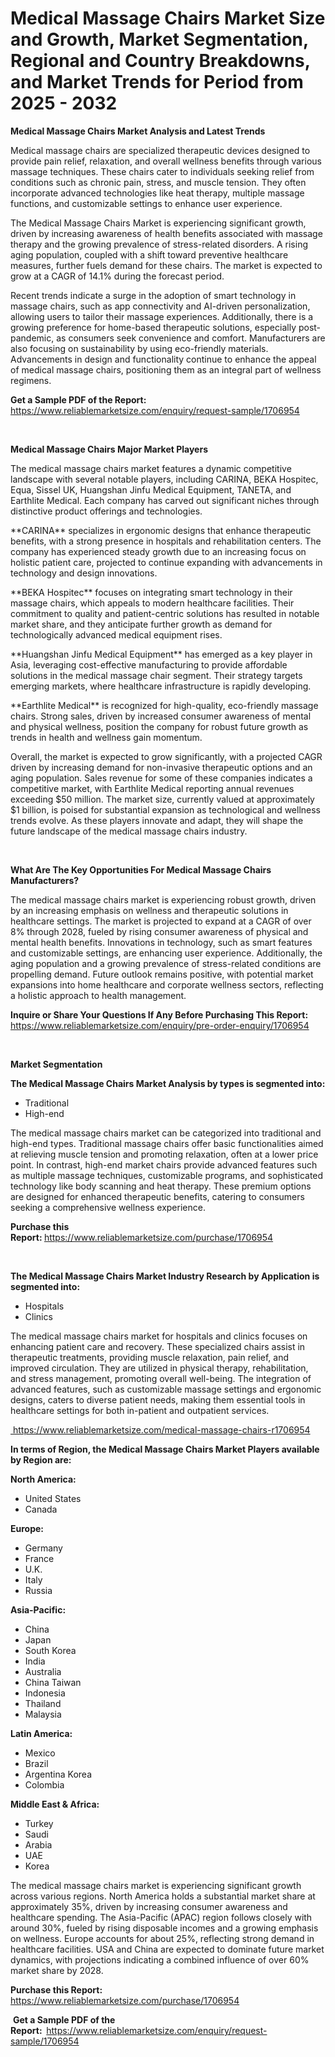 <p><h1>Medical Massage Chairs Market Size and Growth, Market Segmentation, Regional and Country Breakdowns, and Market Trends for Period from 2025 -  2032</h1></p><p><strong>Medical Massage Chairs Market Analysis and Latest Trends</strong></p>
<p><p>Medical massage chairs are specialized therapeutic devices designed to provide pain relief, relaxation, and overall wellness benefits through various massage techniques. These chairs cater to individuals seeking relief from conditions such as chronic pain, stress, and muscle tension. They often incorporate advanced technologies like heat therapy, multiple massage functions, and customizable settings to enhance user experience.</p><p>The Medical Massage Chairs Market is experiencing significant growth, driven by increasing awareness of health benefits associated with massage therapy and the growing prevalence of stress-related disorders. A rising aging population, coupled with a shift toward preventive healthcare measures, further fuels demand for these chairs. The market is expected to grow at a CAGR of 14.1% during the forecast period.</p><p>Recent trends indicate a surge in the adoption of smart technology in massage chairs, such as app connectivity and AI-driven personalization, allowing users to tailor their massage experiences. Additionally, there is a growing preference for home-based therapeutic solutions, especially post-pandemic, as consumers seek convenience and comfort. Manufacturers are also focusing on sustainability by using eco-friendly materials. Advancements in design and functionality continue to enhance the appeal of medical massage chairs, positioning them as an integral part of wellness regimens.</p></p>
<p><strong>Get a Sample PDF of the Report:&nbsp;</strong> <a href="https://www.reliablemarketsize.com/enquiry/request-sample/1706954?utm_campaign=2450&utm_medium=2&utm_source=Github&utm_content=ia&utm_term=13042025&utm_id=medical-massage-chairs">https://www.reliablemarketsize.com/enquiry/request-sample/1706954</a></p>
<p>&nbsp;</p>
<p><strong>Medical Massage Chairs Major Market Players</strong></p>
<p><p>The medical massage chairs market features a dynamic competitive landscape with several notable players, including CARINA, BEKA Hospitec, Equa, Sissel UK, Huangshan Jinfu Medical Equipment, TANETA, and Earthlite Medical. Each company has carved out significant niches through distinctive product offerings and technologies.</p><p>**CARINA** specializes in ergonomic designs that enhance therapeutic benefits, with a strong presence in hospitals and rehabilitation centers. The company has experienced steady growth due to an increasing focus on holistic patient care, projected to continue expanding with advancements in technology and design innovations.</p><p>**BEKA Hospitec** focuses on integrating smart technology in their massage chairs, which appeals to modern healthcare facilities. Their commitment to quality and patient-centric solutions has resulted in notable market share, and they anticipate further growth as demand for technologically advanced medical equipment rises.</p><p>**Huangshan Jinfu Medical Equipment** has emerged as a key player in Asia, leveraging cost-effective manufacturing to provide affordable solutions in the medical massage chair segment. Their strategy targets emerging markets, where healthcare infrastructure is rapidly developing.</p><p>**Earthlite Medical** is recognized for high-quality, eco-friendly massage chairs. Strong sales, driven by increased consumer awareness of mental and physical wellness, position the company for robust future growth as trends in health and wellness gain momentum.</p><p>Overall, the market is expected to grow significantly, with a projected CAGR driven by increasing demand for non-invasive therapeutic options and an aging population. Sales revenue for some of these companies indicates a competitive market, with Earthlite Medical reporting annual revenues exceeding $50 million. The market size, currently valued at approximately $1 billion, is poised for substantial expansion as technological and wellness trends evolve. As these players innovate and adapt, they will shape the future landscape of the medical massage chairs industry.</p></p>
<p>&nbsp;</p>
<p><strong>What Are The Key Opportunities For Medical Massage Chairs Manufacturers?</strong></p>
<p><p>The medical massage chairs market is experiencing robust growth, driven by an increasing emphasis on wellness and therapeutic solutions in healthcare settings. The market is projected to expand at a CAGR of over 8% through 2028, fueled by rising consumer awareness of physical and mental health benefits. Innovations in technology, such as smart features and customizable settings, are enhancing user experience. Additionally, the aging population and a growing prevalence of stress-related conditions are propelling demand. Future outlook remains positive, with potential market expansions into home healthcare and corporate wellness sectors, reflecting a holistic approach to health management.</p></p>
<p><strong>Inquire or Share Your Questions If Any Before Purchasing This Report:</strong> <a href="https://www.reliablemarketsize.com/enquiry/pre-order-enquiry/1706954?utm_campaign=2450&utm_medium=2&utm_source=Github&utm_content=ia&utm_term=13042025&utm_id=medical-massage-chairs">https://www.reliablemarketsize.com/enquiry/pre-order-enquiry/1706954</a></p>
<p>&nbsp;</p>
<p><strong>Market Segmentation</strong></p>
<p><strong>The Medical Massage Chairs Market Analysis by types is segmented into:</strong></p>
<p><ul><li>Traditional</li><li>High-end</li></ul></p>
<p><p>The medical massage chairs market can be categorized into traditional and high-end types. Traditional massage chairs offer basic functionalities aimed at relieving muscle tension and promoting relaxation, often at a lower price point. In contrast, high-end market chairs provide advanced features such as multiple massage techniques, customizable programs, and sophisticated technology like body scanning and heat therapy. These premium options are designed for enhanced therapeutic benefits, catering to consumers seeking a comprehensive wellness experience.</p></p>
<p><strong>Purchase this Report:&nbsp;</strong><a href="https://www.reliablemarketsize.com/purchase/1706954?utm_campaign=2450&utm_medium=2&utm_source=Github&utm_content=ia&utm_term=13042025&utm_id=medical-massage-chairs">https://www.reliablemarketsize.com/purchase/1706954</a></p>
<p>&nbsp;</p>
<p><strong>The Medical Massage Chairs Market Industry Research by Application is segmented into:</strong></p>
<p><ul><li>Hospitals</li><li>Clinics</li></ul></p>
<p><p>The medical massage chairs market for hospitals and clinics focuses on enhancing patient care and recovery. These specialized chairs assist in therapeutic treatments, providing muscle relaxation, pain relief, and improved circulation. They are utilized in physical therapy, rehabilitation, and stress management, promoting overall well-being. The integration of advanced features, such as customizable massage settings and ergonomic designs, caters to diverse patient needs, making them essential tools in healthcare settings for both in-patient and outpatient services.</p></p>
<p><a href="https://www.reliablemarketsize.com/medical-massage-chairs-r1706954?utm_campaign=2450&utm_medium=2&utm_source=Github&utm_content=ia&utm_term=13042025&utm_id=medical-massage-chairs">&nbsp;https://www.reliablemarketsize.com/medical-massage-chairs-r1706954</a></p>
<p><strong>In terms of Region, the Medical Massage Chairs Market Players available by Region are:</strong></p>
<p>
    <p> <strong> North America: </strong>
        <ul>
            <li>United States</li>
            <li>Canada</li>
        </ul>
        </p> 
    <p> <strong> Europe: </strong>
        <ul>
            <li>Germany</li>
            <li>France</li>
            <li>U.K.</li>
            <li>Italy</li>
            <li>Russia</li>
        </ul>
        </p> 
    <p> <strong> Asia-Pacific: </strong>
        <ul>
            <li>China</li>
            <li>Japan</li>
            <li>South Korea</li>
            <li>India</li>
            <li>Australia</li>
            <li>China Taiwan</li>
            <li>Indonesia</li>
            <li>Thailand</li>
            <li>Malaysia</li>
        </ul>
        </p> 
    <p> <strong> Latin America: </strong>
        <ul>
            <li>Mexico</li>
            <li>Brazil</li>
            <li>Argentina Korea</li>
            <li>Colombia</li>
        </ul>
        </p> 
    <p> <strong> Middle East & Africa: </strong>
        <ul>
            <li>Turkey</li>
            <li>Saudi</li>
            <li>Arabia</li>
            <li>UAE</li>
            <li>Korea</li>
        </ul>
    </p>
    </p>
<p><p>The medical massage chairs market is experiencing significant growth across various regions. North America holds a substantial market share at approximately 35%, driven by increasing consumer awareness and healthcare spending. The Asia-Pacific (APAC) region follows closely with around 30%, fueled by rising disposable incomes and a growing emphasis on wellness. Europe accounts for about 25%, reflecting strong demand in healthcare facilities. USA and China are expected to dominate future market dynamics, with projections indicating a combined influence of over 60% market share by 2028.</p></p>
<p><strong>Purchase this Report: </strong><a href="https://www.reliablemarketsize.com/purchase/1706954?utm_campaign=2450&utm_medium=2&utm_source=Github&utm_content=ia&utm_term=13042025&utm_id=medical-massage-chairs">https://www.reliablemarketsize.com/purchase/1706954</a></p>
<p>&nbsp;<strong>Get a Sample PDF of the Report:&nbsp;&nbsp;</strong><a href="https://www.reliablemarketsize.com/enquiry/request-sample/1706954?utm_campaign=2450&utm_medium=2&utm_source=Github&utm_content=ia&utm_term=13042025&utm_id=medical-massage-chairs">https://www.reliablemarketsize.com/enquiry/request-sample/1706954</a></p>
<p><strong></strong></p>
<p><p></p><p></p><p></p></p>